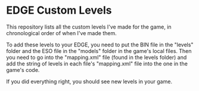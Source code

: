 # EDGE Custom Levels
This repository lists all the custom levels I've made for the game, in chronological order of when I've made them.

To add these levels to your EDGE, you need to put the BIN file in the "levels" folder and the ESO file in the "models" folder in the game's local files.
Then you need to go into the "mapping.xml" file (found in the levels folder) and add the string of levels in each file's "mapping.xml" file into the one in the game's code.

If you did everything right, you should see new levels in your game.
